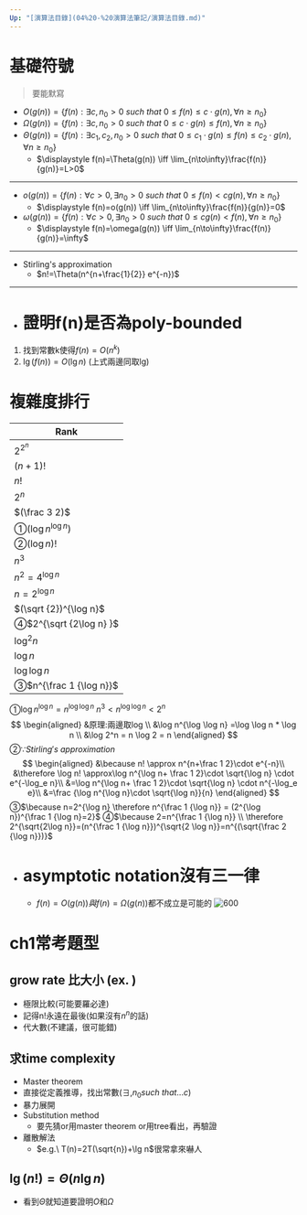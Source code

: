 ```yaml
---
Up: "[演算法目錄](04%20-%20演算法筆記/演算法目錄.md)"
---
```

# 基礎符號
>要能默寫
- $O(g(n))=\{f(n): \exists c,n_0>0\ such\ that\ 0\leq f(n)\leq c\cdot g(n), \forall n \geq n_0\}$
- $\Omega(g(n))=\{f(n): \exists c,n_0>0\ such\ that\ 0\leq c\cdot g(n)\leq f(n), \forall n \geq n_0\}$
- $\Theta(g(n))=\{f(n): \exists c_1,c_2,n_0>0\ such\ that\ 0\leq c_1\cdot g(n)\leq f(n) \leq c_2\cdot g(n), \forall n \geq n_0\}$
	- $\displaystyle f(n)=\Theta(g(n)) \iff \lim_{n\to\infty}\frac{f(n)}{g(n)}=L>0$
--- 
- $o(g(n))=\{f(n): \forall c>0,\exists n_0>0\ such\ that\ 0\leq f(n)< cg(n), \forall n \geq n_0\}$
	- $\displaystyle f(n)=o(g(n)) \iff \lim_{n\to\infty}\frac{f(n)}{g(n)}=0$
- $\omega(g(n))=\{f(n):\forall c>0, \exists n_0>0\ such\ that\ 0\leq cg(n)< f(n), \forall n \geq n_0\}$
	- $\displaystyle f(n)=\omega(g(n)) \iff \lim_{n\to\infty}\frac{f(n)}{g(n)}=\infty$
---
- Stirling's approximation
	- $n!=\Theta(n^{n+\frac{1}{2}} e^{-n})$
---
- # 證明f(n)是否為poly-bounded
1. 找到常數k使得$f(n)=O(n^k)$
2. $\lg(f(n)) = O(\lg n)$ (上式兩邊同取lg)
# 複雜度排行
| Rank                    |
| ----------------------- |
| $2^{2^n}$               |
| $(n+1)!$                |
| $n!$                    |
| $2^n$                   |
| $(\frac 3 2)$           |
| ①$(\log n^{\log n})$    |
| ②$(\log n)!$            |
| $n^3$                   |
| $n^2=4^{\log n}$        |
| $n=2^{\log n}$          |
| $(\sqrt {2})^{\log n}$  |
| ④$2^{\sqrt {2\log n} }$ |
| $\log^2 n$              |
| $\log n$                |
| $\log \log n$           |
| ③$n^{\frac 1 {\log n}}$ |
①$\log n^{\log n}=n^{\log \log n}$
	$n^3<n^{\log \log n}<2^n$
$$
\begin{aligned}
&原理:兩邊取log \\
 &\log n^{\log \log n} =\log \log n * \log n \\
&\log 2^n =  n \log 2 = n
\end{aligned}
$$
②∵$Stirling's\ approximation$
$$
\begin{aligned}
&\because 
n! \approx n^{n+\frac 1 2}\cdot  e^{-n}\\
&\therefore 
\log n! \approx\log n^{\log n+ \frac 1 2}\cdot \sqrt{\log n} \cdot e^{-\log_e n}\\
&=\log n^{\log n+ \frac 1 2}\cdot \sqrt{\log n} \cdot n^{-\log_e e}\\
&=\frac {\log n^{\log n}\cdot \sqrt{\log n}}{n}
\end{aligned}
$$
③$\because n=2^{\log n} \therefore n^{\frac 1 {\log n}} = (2^{\log n})^{\frac 1 {\log n}=2}$
④$\because 2=n^{\frac 1 {\log n}} \\ \therefore 2^{\sqrt{2\log n}}=(n^{\frac 1 {\log n}})^{\sqrt{2 \log n}}=n^{(\sqrt{\frac 2 {\log n}})}$
- # asymptotic notation沒有三一律
	- $f(n)=O(g(n)) 與 f(n)=\Omega(g(n))$都不成立是可能的
![600](Pasted%20image%2020240817112734.png)

# ch1常考題型
## grow rate 比大小 (ex. )
- 極限比較(可能要羅必達)
- 記得n!永遠在最後(如果沒有$n^n$的話)
- 代大數(不建議，很可能錯)
## 求time complexity
- Master theorem 
- 直接從定義推導，找出常數($\exists ,n_0 such\ that...c$)
- 暴力展開
- Substitution method
	- 要先猜or用master theorem or用tree看出，再驗證
- 離散解法
	- $e.g.\ T(n)=2T(\sqrt{n})+\lg n$很常拿來嚇人
	
## $\lg (n!)=\Theta(n \lg n)$
- 看到$\Theta$就知道要證明$O$和$\Omega$
